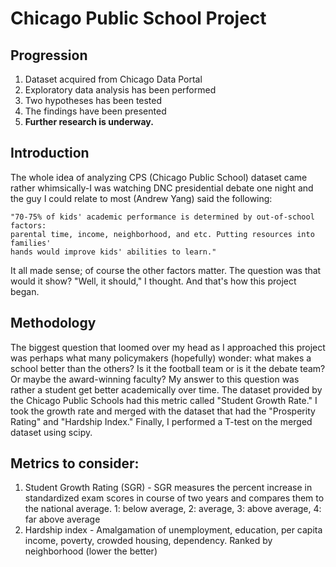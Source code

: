 # Chicago Public School Project

## Progression
  1. Dataset acquired from Chicago Data Portal
  2. Exploratory data analysis has been performed
  3. Two hypotheses has been tested
  4. The findings have been presented
  5. **Further research is underway.**
  
  
## Introduction
The whole idea of analyzing CPS (Chicago Public School) dataset came rather whimsically-I was watching DNC presidential debate one night and the guy I could relate to most (Andrew Yang) said the following:
    
    "70-75% of kids' academic performance is determined by out-of-school factors: 
    parental time, income, neighborhood, and etc. Putting resources into families' 
    hands would improve kids' abilities to learn."
    
It all made sense; of course the other factors matter. The question was that would it show? "Well, it should," I thought. And that's how this project began.

## Methodology
The biggest question that loomed over my head as I approached this project was perhaps what many policymakers (hopefully) wonder: what makes a school better than the others? Is it the football team or is it the debate team? Or maybe the award-winning faculty? My answer to this question was rather a student get better academically over time. The dataset provided by the Chicago Public Schools had this metric called "Student Growth Rate." I took the growth rate and merged with the dataset that had the "Prosperity Rating" and "Hardship Index." Finally, I performed a T-test on the merged dataset using scipy.

## Metrics to consider:
  1. Student Growth Rating (SGR)
    - SGR measures the percent increase in standardized exam scores in course of two years and compares them to the national average. 1: below average, 2: average, 3: above average, 4: far above average
  2. Hardship index
    - Amalgamation of unemployment, education, per capita income, poverty, crowded housing, dependency. Ranked by neighborhood (lower the better)
  

